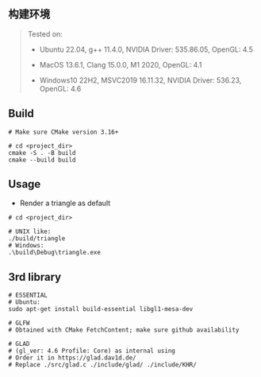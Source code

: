## 构建环境
> Tested on:
>
> - Ubuntu 22.04, g++ 11.4.0, NVIDIA Driver: 535.86.05, OpenGL: 4.5
> 
> - MacOS 13.6.1, Clang 15.0.0, M1 2020, OpenGL: 4.1
>
> - Windows10 22H2, MSVC2019 16.11.32, NVIDIA Driver: 536.23, OpenGL: 4.6
>

## Build

```shell
# Make sure CMake version 3.16+

# cd <project_dir>
cmake -S . -B build
cmake --build build
```

## Usage

- Render a triangle as default

```shell
# cd <project_dir>

# UNIX like:
./build/triangle
# Windows:
.\build\Debug\triangle.exe
```

## 3rd library

```shell
# ESSENTIAL
# Ubuntu:
sudo apt-get install build-essential libgl1-mesa-dev

# GLFW
# Obtained with CMake FetchContent; make sure github availability 

# GLAD
# (gl_ver: 4.6 Profile: Core) as internal using
# Order it in https://glad.dav1d.de/ 
# Replace ./src/glad.c ./include/glad/ ./include/KHR/
```
